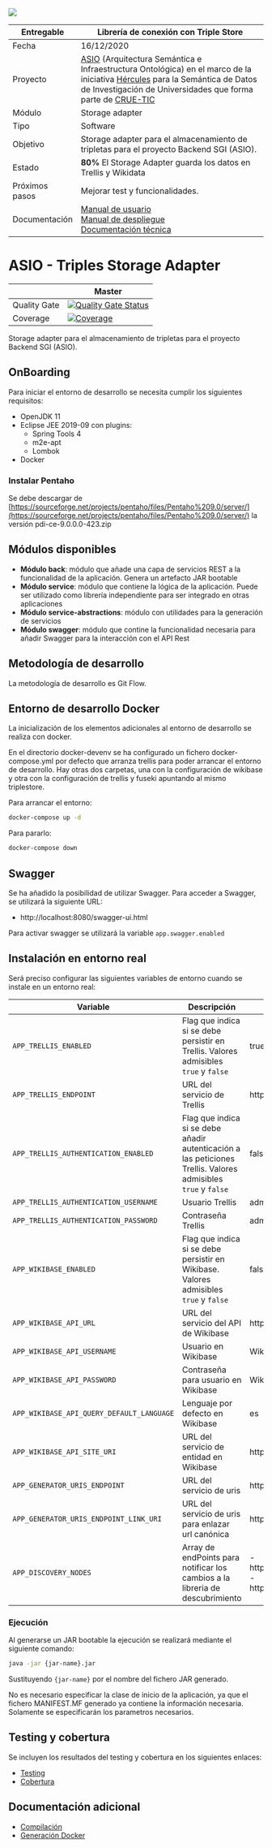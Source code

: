 ![](./images/logos_feder.png)

| Entregable     | Librería de conexión con Triple Store                        |
| -------------- | ------------------------------------------------------------ |
| Fecha          | 16/12/2020                                                   |
| Proyecto       | [ASIO](https://www.um.es/web/hercules/proyectos/asio) (Arquitectura Semántica e Infraestructura Ontológica) en el marco de la iniciativa [Hércules](https://www.um.es/web/hercules/) para la Semántica de Datos de Investigación de Universidades que forma parte de [CRUE-TIC](https://www.crue.org/proyecto/hercules/) |
| Módulo         | Storage adapter                                              |
| Tipo           | Software                                                     |
| Objetivo       | Storage adapter para el almacenamiento de tripletas para el proyecto Backend SGI (ASIO). |
| Estado         | **80%** El Storage Adapter guarda los datos en Trellis y Wikidata |
| Próximos pasos | Mejorar test y funcionalidades.                              |
| Documentación  | [Manual de usuario](https://github.com/HerculesCRUE/ib-asio-docs-/blob/master/entregables_hito_1/12-An%C3%A1lisis/Manual%20de%20usuario/Manual%20de%20usuario.md)<br />[Manual de despliegue](https://github.com/HerculesCRUE/ib-asio-composeset/blob/master/README.md)<br />[Documentación técnica](https://github.com/HerculesCRUE/ib-asio-docs-/blob/master/entregables_hito_1/11-Arquitectura/ASIO_Izertis_Arquitectura.md) |

# ASIO - Triples Storage Adapter

|     | Master |
| --- | ------ |
| Quality Gate | [![Quality Gate Status](https://sonarcloud.io/api/project_badges/measure?project=HerculesCRUE_ib-triples-storage-adapter&metric=alert_status)](https://sonarcloud.io/dashboard?id=HerculesCRUE_ib-triples-storage-adapter) |
| Coverage | [![Coverage](https://sonarcloud.io/api/project_badges/measure?project=HerculesCRUE_ib-triples-storage-adapter&metric=coverage)](https://sonarcloud.io/dashboard?id=HerculesCRUE_ib-triples-storage-adapter) |

Storage adapter para el almacenamiento de tripletas para el proyecto Backend SGI (ASIO).

## OnBoarding

Para iniciar el entorno de desarrollo se necesita cumplir los siguientes requisitos:

- OpenJDK 11
- Eclipse JEE 2019-09 con plugins:
  - Spring Tools 4
  - m2e-apt
  - Lombok
- Docker

### Instalar Pentaho

Se debe descargar de [https://sourceforge.net/projects/pentaho/files/Pentaho%209.0/server/](https://sourceforge.net/projects/pentaho/files/Pentaho%209.0/server/) la versión pdi-ce-9.0.0.0-423.zip

## Módulos disponibles

- **Módulo back**: módulo que añade una capa de servicios REST a la funcionalidad de la aplicación. Genera un artefacto JAR bootable
- **Módulo service**: módulo que contiene la lógica de la aplicación. Puede ser utilizado como librería independiente para ser integrado en otras aplicaciones
- **Módulo service-abstractions**: módulo con utilidades para la generación de servicios
- **Módulo swagger**: módulo que contine la funcionalidad necesaria para añadir Swagger para la interacción con el API Rest

## Metodología de desarrollo

La metodología de desarrollo es Git Flow.

## Entorno de desarrollo Docker

La inicialización de los elementos adicionales al entorno de desarrollo se realiza con docker.

En el directorio docker-devenv se ha configurado un fichero docker-compose.yml  por defecto que arranza trellis para poder arrancar el entorno de desarrollo. Hay otras dos carpetas, una con la configuración de wikibase y otra con la configuración de trellis y fuseki apuntando al mismo triplestore.

Para arrancar el entorno:

```bash
docker-compose up -d
```

Para pararlo:

```bash
docker-compose down
```

## Swagger

Se ha añadido la posibilidad de utilizar Swagger. Para acceder a Swagger, se utilizará la siguiente URL:

- http://localhost:8080/swagger-ui.html

Para activar swagger se utilizará la variable `app.swagger.enabled`

## Instalación en entorno real

Será preciso configurar las siguientes variables de entorno cuando se instale en un entorno real:

| Variable                                  | Descripción                                                                                                   | Valor por defecto                        |
| ----------------------------------------- | ------------------------------------------------------------------------------------------------------------- | ---------------------------------------- |
| `APP_TRELLIS_ENABLED`                     | Flag que indica si se debe persistir en Trellis. Valores admisibles `true` y `false`                          | true                                     |
| `APP_TRELLIS_ENDPOINT`                    | URL del servicio de Trellis                                                                                   | http://localhost:80                      |
| `APP_TRELLIS_AUTHENTICATION_ENABLED`      | Flag que indica si se debe añadir autenticación a las peticiones Trellis. Valores admisibles `true` y `false` | false                                    |
| `APP_TRELLIS_AUTHENTICATION_USERNAME`     | Usuario Trellis                                                                                               | admin                                    |
| `APP_TRELLIS_AUTHENTICATION_PASSWORD`     | Contraseña Trellis                                                                                            | admin                                    |
| `APP_WIKIBASE_ENABLED`                    | Flag que indica si se debe persistir en Wikibase. Valores admisibles `true` y `false`                         | false                                    |
| `APP_WIKIBASE_API_URL`                    | URL del servicio del API de Wikibase                                                                          | http://localhost:8181/api.php            |
| `APP_WIKIBASE_API_USERNAME`               | Usuario en Wikibase                                                                                           | WikibaseAdmin                            |
| `APP_WIKIBASE_API_PASSWORD`               | Contraseña para usuario en Wikibase                                                                           | WikibaseDockerAdminPass                  |
| `APP_WIKIBASE_API_QUERY_DEFAULT_LANGUAGE` | Lenguaje por defecto en Wikibase                                                                              | es                                       |
| `APP_WIKIBASE_API_SITE_URI`               | URL del servicio de entidad en Wikibase                                                                       | http://localhost:8181/entity/            |
| `APP_GENERATOR_URIS_ENDPOINT`    | URL del servicio de uris                                                             | http://localhost:9326 |
| `APP_GENERATOR_URIS_ENDPOINT_LINK_URI`    | URL del servicio de uris para enlazar url canónica                                                            | http://localhost:9326/uri-factory/local/ |
| `APP_DISCOVERY_NODES`    | Array de endPoints para notificar los cambios a la libreria de descubrimiento                                                            | - http://localhost:9327/discovery/entity/change - http://localhost:9327/discovery/entity/change |
### Ejecución

Al generarse un JAR bootable la ejecución se realizará mediante el siguiente comando:

```bash
java -jar {jar-name}.jar
```

Sustituyendo `{jar-name}` por el nombre del fichero JAR generado.

No es necesario especificar la clase de inicio de la aplicación, ya que el fichero MANIFEST.MF generado ya contiene la información necesaria. Solamente se especificarán los parametros necesarios.

## Testing y cobertura

Se incluyen los resultados del testing y cobertura en los siguientes enlaces:

- [Testing](http://herc-iz-front-desa.atica.um.es:8070/triples-storage-adapter/surefire/surefire-report.html)
- [Cobertura](https://sonarcloud.io/component_measures?id=HerculesCRUE_ib-triples-storage-adapter&metric=coverage&view=list)

## Documentación adicional

- [Compilación](docs/build.md)
- [Generación Docker](docs/docker.md)
